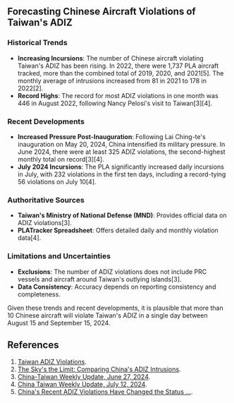 ## Forecasting Chinese Aircraft Violations of Taiwan's ADIZ

### Historical Trends
- **Increasing Incursions**: The number of Chinese aircraft violating Taiwan's ADIZ has been rising. In 2022, there were 1,737 PLA aircraft tracked, more than the combined total of 2019, 2020, and 2021[5]. The monthly average of intrusions increased from 81 in 2021 to 178 in 2022[2].
- **Record Highs**: The record for most ADIZ violations in one month was 446 in August 2022, following Nancy Pelosi's visit to Taiwan[3][4].

### Recent Developments
- **Increased Pressure Post-Inauguration**: Following Lai Ching-te's inauguration on May 20, 2024, China intensified its military pressure. In June 2024, there were at least 325 ADIZ violations, the second-highest monthly total on record[3][4].
- **July 2024 Incursions**: The PLA significantly increased daily incursions in July, with 232 violations in the first ten days, including a record-tying 56 violations on July 10[4].

### Authoritative Sources
- **Taiwan's Ministry of National Defense (MND)**: Provides official data on ADIZ violations[3].
- **PLATracker Spreadsheet**: Offers detailed daily and monthly violation data[4].

### Limitations and Uncertainties
- **Exclusions**: The number of ADIZ violations does not include PRC vessels and aircraft around Taiwan's outlying islands[3].
- **Data Consistency**: Accuracy depends on reporting consistency and completeness.

Given these trends and recent developments, it is plausible that more than 10 Chinese aircraft will violate Taiwan's ADIZ in a single day between August 15 and September 15, 2024.

## References
1. [Taiwan ADIZ Violations](https://chinapower.csis.org/data/taiwan-adiz-violations/).
2. [The Sky's the Limit: Comparing China's ADIZ Intrusions](https://amti.csis.org/the-skys-the-limit-comparing-chinas-adiz-intrusions/).
3. [China-Taiwan Weekly Update, June 27, 2024](https://www.understandingwar.org/backgrounder/china-taiwan-weekly-update-june-27-2024).
4. [China Taiwan Weekly Update, July 12, 2024](https://www.criticalthreats.org/analysis/china-taiwan-weekly-update-july-12-2024).
5. [China's Recent ADIZ Violations Have Changed the Status ...](https://www.cfr.org/blog/chinas-recent-adiz-violations-have-changed-status-quo-taiwan-strait).